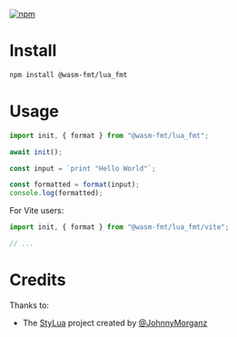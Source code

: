 [![npm](https://img.shields.io/npm/v/@wasm-fmt/lua_fmt)](https://www.npmjs.com/package/@wasm-fmt/lua_fmt)

# Install

```bash
npm install @wasm-fmt/lua_fmt
```

# Usage

```javascript
import init, { format } from "@wasm-fmt/lua_fmt";

await init();

const input = `print "Hello World"`;

const formatted = format(input);
console.log(formatted);
```

For Vite users:

```JavaScript
import init, { format } from "@wasm-fmt/lua_fmt/vite";

// ...
```

# Credits

Thanks to:

- The [StyLua](https://github.com/JohnnyMorganz/StyLua) project created by [@JohnnyMorganz](https://github.com/JohnnyMorganz)

